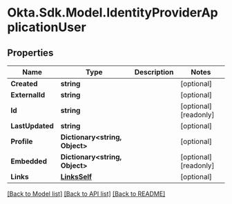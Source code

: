 # Okta.Sdk.Model.IdentityProviderApplicationUser

## Properties

Name | Type | Description | Notes
------------ | ------------- | ------------- | -------------
**Created** | **string** |  | [optional] 
**ExternalId** | **string** |  | [optional] 
**Id** | **string** |  | [optional] [readonly] 
**LastUpdated** | **string** |  | [optional] 
**Profile** | **Dictionary&lt;string, Object&gt;** |  | [optional] 
**Embedded** | **Dictionary&lt;string, Object&gt;** |  | [optional] [readonly] 
**Links** | [**LinksSelf**](LinksSelf.md) |  | [optional] 

[[Back to Model list]](../README.md#documentation-for-models) [[Back to API list]](../README.md#documentation-for-api-endpoints) [[Back to README]](../README.md)

